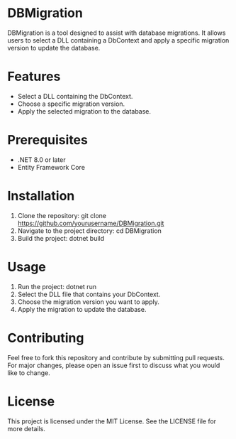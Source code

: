 # DBMigration
DBMigration is a tool designed to assist with database migrations. It allows users to select a DLL containing a DbContext and apply a specific migration version to update the database.

# Features
- Select a DLL containing the DbContext.
- Choose a specific migration version.
- Apply the selected migration to the database.

# Prerequisites
- .NET 8.0 or later
- Entity Framework Core

# Installation
1. Clone the repository:
  git clone https://github.com/yourusername/DBMigration.git
2. Navigate to the project directory:
  cd DBMigration
3. Build the project:
  dotnet build

# Usage
1. Run the project:
  dotnet run
2. Select the DLL file that contains your DbContext.
3. Choose the migration version you want to apply.
4. Apply the migration to update the database.
   
# Contributing
Feel free to fork this repository and contribute by submitting pull requests. For major changes, please open an issue first to discuss what you would like to change.

# License
This project is licensed under the MIT License. See the LICENSE file for more details.
